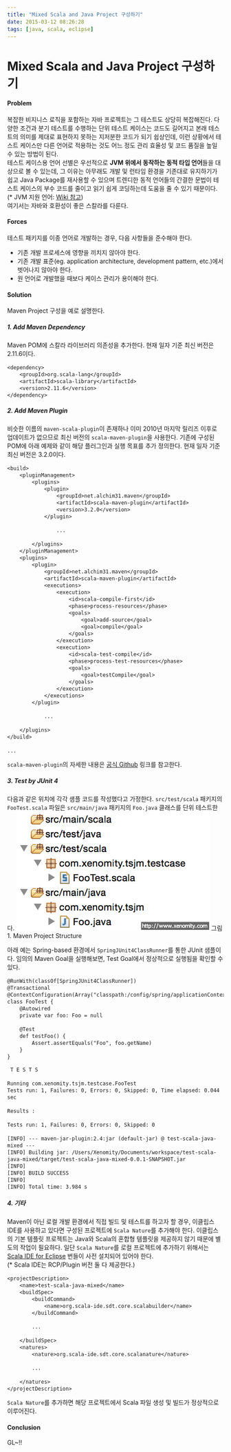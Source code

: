 ```yaml
---
title: "Mixed Scala and Java Project 구성하기"
date: 2015-03-12 08:26:28
tags: [java, scala, eclipse]
---
```


# Mixed Scala and Java Project 구성하기

#### Problem
복잡한 비지니스 로직을 포함하는 자바 프로젝트는 그 테스트도 상당히 복잡해진다. 다양한 조건과 분기 테스트를 수행하는 단위 테스트 케이스는 코드도 길어지고 본래 테스트의 의미를 제대로 표현하지 못하는 지저분한 코드가 되기 쉽상인데, 이런 상황에서 테스트 케이스만 다른 언어로 적용하는 것도 어느 정도 관리 효율성 및 코드 품질을 높일 수 있는 방법이 된다.  
테스트 케이스용 언어 선별은 우선적으로 **JVM 위에서 동작하는 동적 타입 언어**들을 대상으로 볼 수 있는데, 그 이유는 아무래도 개발 및 런타임 환경을 기존대로 유지하기가 쉽고 Java Package를 재사용할 수 있으며 트렌디한 동적 언어들의 간결한 문법이 테스트 케이스의 부수 코드를 줄이고 읽기 쉽게 코딩하는데 도움을 줄 수 있기 때문이다.  
(* JVM 지원 언어: [Wiki 참고](http://ko.wikipedia.org/wiki/%EC%9E%90%EB%B0%94_%EA%B0%80%EC%83%81_%EB%A8%B8%EC%8B%A0_%EC%A7%80%EC%9B%90_%EC%96%B8%EC%96%B4))  
여기서는 자바와 호환성이 좋은 스칼라를 다룬다.

#### Forces
테스트 패키지를 이종 언어로 개발하는 경우, 다음 사항들을 준수해야 한다.

- 기존 개발 프로세스에 영향을 끼치지 않아야 한다.
- 기존 개발 표준(eg. application architecture, development pattern, etc.)에서 벗어나지 않아야 한다.
- 원 언어로 개발했을 때보다 케이스 관리가 용이해야 한다.

#### Solution
Maven Project 구성을 예로 설명한다.

##### 1. Add Maven Dependency
Maven POM에 스칼라 라이브러리 의존성을 추가한다. 현재 일자 기준 최신 버전은 2.11.6이다.

```
<dependency>
	<groupId>org.scala-lang</groupId>
	<artifactId>scala-library</artifactId>
	<version>2.11.6</version>
</dependency>
```

##### 2. Add Maven Plugin
비슷한 이름의 `maven-scala-plugin`이 존재하나 이미 2010년 마지막 릴리즈 이후로 업데이트가 없으므로 최신 버전의 `scala-maven-plugin`을 사용한다. 기존에 구성된 POM에 아래 예제와 같이 해당 플러그인과 실행 목표를 추가 정의한다. 현재 일자 기준 최신 버전은 3.2.0이다.

```
<build>
	<pluginManagement>
		<plugins>
			<plugin>
				<groupId>net.alchim31.maven</groupId>
				<artifactId>scala-maven-plugin</artifactId>
				<version>3.2.0</version>
			</plugin>

				...

		</plugins>
	</pluginManagement>
	<plugins>
		<plugin>
			<groupId>net.alchim31.maven</groupId>
			<artifactId>scala-maven-plugin</artifactId>
			<executions>
				<execution>
					<id>scala-compile-first</id>
					<phase>process-resources</phase>
					<goals>
						<goal>add-source</goal>
						<goal>compile</goal>
					</goals>
				</execution>
				<execution>
					<id>scala-test-compile</id>
					<phase>process-test-resources</phase>
					<goals>
						<goal>testCompile</goal>
					</goals>
				</execution>
			</executions>
		</plugin>

			...

	</plugins>
</build>

...
```
`scala-maven-plugin`의 자세한 내용은 [공식 Github](http://davidb.github.io/scala-maven-plugin/plugin-info.html) 링크를 참고한다.

##### 3. Test by JUnit 4
다음과 같은 위치에 각각 샘플 코드를 작성했다고 가정한다. `src/test/scala` 패키지의 `FooTest.scala` 파일은 `src/main/java` 패키지의 `Foo.java` 클래스를 단위 테스트한다.
![Maven Project Structure](/assets/image/mixed-scala-java-project-structure.jpg)
그림 1. Maven Project Structure

아래 예는 Spring-based 환경에서 `SpringJUnit4ClassRunner`를 통한 JUnit 샘플이다. 임의의 Maven Goal을 실행해보면, Test Goal에서 정상적으로 실행됨을 확인할 수 있다.

```
@RunWith(classOf[SpringJUnit4ClassRunner])
@Transactional
@ContextConfiguration(Array("classpath:/config/spring/applicationContext.xml"))
class FooTest {
	@Autowired
	private var foo: Foo = null

	@Test
	def testFoo() {
		Assert.assertEquals("Foo", foo.getName)
	}
}
```

```
 T E S T S

Running com.xenomity.tsjm.testcase.FooTest
Tests run: 1, Failures: 0, Errors: 0, Skipped: 0, Time elapsed: 0.044 sec

Results :

Tests run: 1, Failures: 0, Errors: 0, Skipped: 0

[INFO] --- maven-jar-plugin:2.4:jar (default-jar) @ test-scala-java-mixed ---
[INFO] Building jar: /Users/Xenomity/Documents/workspace/test-scala-java-mixed/target/test-scala-java-mixed-0.0.1-SNAPSHOT.jar
[INFO]
[INFO] BUILD SUCCESS
[INFO]
[INFO] Total time: 3.984 s
```

##### 4. 기타
Maven이 아닌 로컬 개발 환경에서 직접 빌드 및 테스트를 하고자 할 경우, 이클립스 IDE를 사용하고 있다면 구성된 프로젝트에 `Scala Nature`를 추가해야 한다. 이클립스의 기본 템플릿 프로젝트는 Java와 Scala의 혼합형 템플릿을 제공하지 않기 때문에 별도의 작업이 필요하다. 일단 `Scala Nature`를 로컬 프로젝트에 추가하기 위해서는 [Scala IDE for Eclipse](http://scala-ide.org/) 번들이 사전 설치되어 있어야 한다.  
(* Scala IDE는 RCP/Plugin 버전 둘 다 제공한다.)

```
<projectDescription>
	<name>test-scala-java-mixed</name>
	<buildSpec>
		<buildCommand>
			<name>org.scala-ide.sdt.core.scalabuilder</name>
		</buildCommand>

		...

	</buildSpec>
	<natures>
		<nature>org.scala-ide.sdt.core.scalanature</nature>

		...

	</natures>
</projectDescription>
```
`Scala Nature`를 추가하면 해당 프로젝트에서 Scala 파일 생성 및 빌드가 정상적으로 이루어진다.

#### Conclusion
GL~!!

